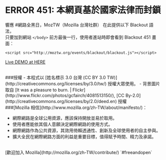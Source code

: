 ERROR 451: 本網頁基於國家法律而封鎖
====================================
 
響應 #網路全黑日，MozTW（Mozilla 台灣社群） 在此提供以下 Blackout 語法，   
只要加到網站 `</body>` 前方最後一行，使用者進站時即會看到 Blackout 451 畫面： 

    <script src="http://moztw.org/events/blackout/blackout.js"></script> 

[Live DEMO at HERE](http://moztw.org/events/blackout) 

<br>
###授權
- 本程式以 [姓名標示 3.0 台灣 (CC BY 3.0 TW)](http://creativecommons.org/licenses/by/3.0/tw/) 授權大眾使用。
- 背景圖片取自 [It was a pleasure to burn. | Flickr](http://www.flickr.com/photos/gcfairch/4081513150/), [CC By-2.0](http://creativecommons.org/licenses/by/2.0/deed.en) 授權

<br>
###[Mozilla 相信](http://www.mozilla.org/zh-TW/about/manifesto/)： 

- 網際網路是全球公用資源，應該保持開放並易於取用。
- 使用者應能依其個人意願決定網際網路的使用方式。
- 網際網路作為公共資源，其效用倚賴透通性、創新及全球使用者的自主參與。
- 擴大全民在網際網路方面的利益是重要目標，值得賦予時間、精力及承諾。


<br>
[歡迎加入 Mozilla](http://mozilla.org/zh-TW/contribute/)   
`#freeandopen`

